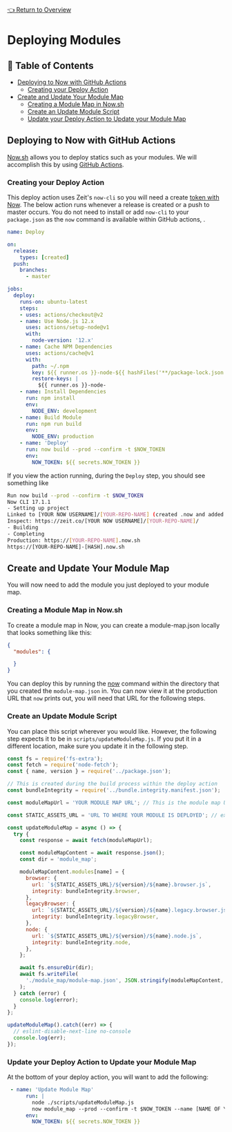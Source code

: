 [👈 Return to Overview](./Recipes.md)

# Deploying Modules

## 📖 Table of Contents

* [Deploying to Now with GitHub Actions](#deploying-to-now-with-github-actions)
  * [Creating your Deploy Action](#creating-your-deploy-action)
* [Create and Update Your Module Map](#create-and-update-your-module-map)
  * [Creating a Module Map in Now.sh](#creating-a-module-map-in-nowsh)
  * [Create an Update Module Script](#create-an-update-module-script)
  * [Update your Deploy Action to Update your Module Map](#update-your-deploy-action-to-update-your-module-map)

## Deploying to Now with GitHub Actions

[Now.sh](https://zeit.co/home) allows you to deploy statics such as your modules. We will accomplish this by using [GitHub Actions](https://github.com/features/actions).

### Creating your Deploy Action

This deploy action uses Zeit's `now-cli` so you will need a create [token with Now](https://zeit.co/account/tokens). The below action runs whenever a release is created or a push to master occurs. You do not need to install or add `now-cli` to your `package.json` as the `now` command is available within GitHub actions, .

```yml
name: Deploy

on:
  release:
    types: [created]
  push:
    branches:
      - master

jobs:
  deploy:
    runs-on: ubuntu-latest
    steps:
    - uses: actions/checkout@v2
    - name: Use Node.js 12.x
      uses: actions/setup-node@v1
      with:
        node-version: '12.x'
    - name: Cache NPM Dependencies
      uses: actions/cache@v1
      with:
        path: ~/.npm
        key: ${{ runner.os }}-node-${{ hashFiles('**/package-lock.json') }}
        restore-keys: |
          ${{ runner.os }}-node-
    - name: Install Dependencies
      run: npm install
      env:
        NODE_ENV: development
    - name: Build Module
      run: npm run build
      env:
        NODE_ENV: production
    - name: 'Deploy'
      run: now build --prod --confirm -t $NOW_TOKEN
      env:
        NOW_TOKEN: ${{ secrets.NOW_TOKEN }}
```

If you view the action running, during the `Deploy` step, you should see something like

```bash
Run now build --prod --confirm -t $NOW_TOKEN
Now CLI 17.1.1
- Setting up project
Linked to [YOUR NOW USERNAME]/[YOUR-REPO-NAME] (created .now and added it to .gitignore)
Inspect: https://zeit.co/[YOUR NOW USERNAME]/[YOUR-REPO-NAME]/
- Building
- Completing
Production: https://[YOUR-REPO-NAME].now.sh
https://[YOUR-REPO-NAME]-[HASH].now.sh
```

## Create and Update Your Module Map

You will now need to add the module you just deployed to your module map.

### Creating a Module Map in Now.sh

To create a module map in Now, you can create a module-map.json locally that looks something like this:

```json
{
  "modules": {

  }
}
```

You can deploy this by running the [now](https://zeit.co/docs/now-cli#commands/now/basic-usage) command within the directory that you created the `module-map.json` in. You can now view it at the production URL that `now` prints out, you will need that URL for the following steps.

### Create an Update Module Script

You can place this script wherever you would like. However, the following step expects it to be in `scripts/updateModuleMap.js`. If you put it in a different location, make sure you update it in the following step.

```javascript
const fs = require('fs-extra');
const fetch = require('node-fetch');
const { name, version } = require('../package.json');

// This is created during the build process within the deploy action
const bundleIntegrity = require('../bundle.integrity.manifest.json');

const moduleMapUrl = 'YOUR MODULE MAP URL'; // This is the module map URL you got in the previous step

const STATIC_ASSETS_URL = 'URL TO WHERE YOUR MODULE IS DEPLOYED'; // example 'https://my-module.now.sh'

const updateModuleMap = async () => {
  try {
    const response = await fetch(moduleMapUrl);

    const moduleMapContent = await response.json();
    const dir = 'module_map';

    moduleMapContent.modules[name] = {
      browser: {
        url: `${STATIC_ASSETS_URL}/${version}/${name}.browser.js`,
        integrity: bundleIntegrity.browser,
      },
      legacyBrowser: {
        url: `${STATIC_ASSETS_URL}/${version}/${name}.legacy.browser.js`,
        integrity: bundleIntegrity.legacyBrowser,
      },
      node: {
        url: `${STATIC_ASSETS_URL}/${version}/${name}.node.js`,
        integrity: bundleIntegrity.node,
      },
    };

    await fs.ensureDir(dir);
    await fs.writeFile(
      './module_map/module-map.json', JSON.stringify(moduleMapContent, null, 2)
    );
  } catch (error) {
    console.log(error);
  }
};

updateModuleMap().catch((err) => {
  // eslint-disable-next-line no-console
  console.log(err);
});
```

### Update your Deploy Action to Update your Module Map

At the bottom of your deploy action, you will want to add the following:

```yml
 - name: 'Update Module Map'
      run: |
        node ./scripts/updateModuleMap.js
        now module_map --prod --confirm -t $NOW_TOKEN --name [NAME OF YOUR MODULE MAP]
      env:
        NOW_TOKEN: ${{ secrets.NOW_TOKEN }}
```
